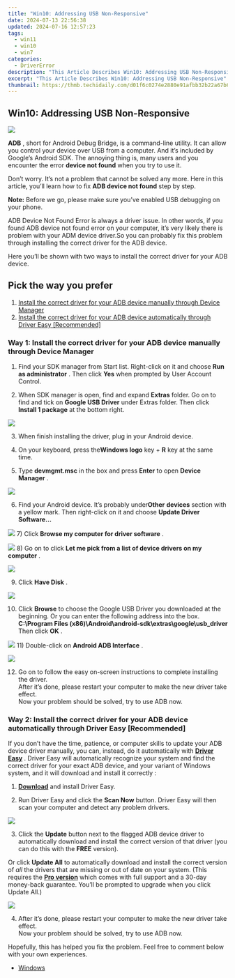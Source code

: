 ```yaml
---
title: "Win10: Addressing USB Non-Responsive"
date: 2024-07-13 22:56:38
updated: 2024-07-16 12:57:23
tags:
  - win11
  - win10
  - win7
categories:
  - DriverError
description: "This Article Describes Win10: Addressing USB Non-Responsive"
excerpt: "This Article Describes Win10: Addressing USB Non-Responsive"
thumbnail: https://thmb.techidaily.com/d01f6c0274e2880e91afbb32b22a67b6646c0f35efcd7b7e4395e6722afaacb2.jpg
---
```


## Win10: Addressing USB Non-Responsive

![](https://images.drivereasy.com/wp-content/uploads/2017/05/1.png)

**ADB** , short for  Android Debug Bridge, is a command-line utility. It can allow you control your device over USB from a computer. And it’s included by Google’s Android SDK. The annoying thing is, many users and you encounter the error **device not found** when you try to use it.

 Don’t worry. It’s not a problem that cannot be solved any more. Here in this article, you’ll learn how to fix **ADB device not found**  step by step.

**Note:** Before we go, please make sure you’ve enabled USB debugging on your phone.

 ADB Device Not Found Error is always a driver issue. In other words, if you found ADB device not found error on your computer, it’s very likely there is problem with your ADM device driver.So you can probably fix this problem through installing the correct driver for the ADB device.

 Here you’ll be shown with two ways to install the correct driver for your ADB device.

## Pick the way you prefer

1. [Install the correct driver for your ADB device manually through Device Manager](https://thefitville.pxf.io/qyo4yy)
2. [Install the correct driver for your ADB device automatically through Driver Easy \[Recommended\]](#way2)

### Way 1: Install the correct driver for your ADB device manually through Device Manager

 1) Find your SDK manager from Start list. Right-click on it and choose **Run as administrator** . Then click **Yes**  when prompted by User Account Control.

 2) When SDK manager is open, find and expand **Extras**  folder. Go on to find and tick on **Google USB Driver**  under Extras folder. Then click **Install 1 package**  at the bottom right.

![](https://images.drivereasy.com/wp-content/uploads/2017/05/2-7.jpg)

3) When finish installing the driver, plug in your Android device.

4) On your keyboard, press the**Windows logo**  key + **R**  key at the same time.

5) Type **devmgmt.msc**  in the box and press **Enter**  to open **Device Manager** .

![](https://www.drivereasy.com/wp-content/uploads/2015/11/run-devmgmt.msc_.jpg)

 6) Find your Android device. It’s probably under**Other** **devices** section with a yellow mark. Then right-click on it and choose **Update Driver Software…**

**![](https://images.drivereasy.com/wp-content/uploads/2017/05/4-10.jpg)**
 7) Click **Browse my computer for driver software** .

![](https://images.drivereasy.com/wp-content/uploads/2017/05/5-6.jpg)
 8) Go on to click **Let me pick from a list of device drivers on my computer** .

![](https://images.drivereasy.com/wp-content/uploads/2017/05/6-8.jpg)

 9) Click **Have Disk** .

![](https://images.drivereasy.com/wp-content/uploads/2017/05/7-4.jpg)

 10) Click **Browse**  to choose the Google USB Driver you downloaded at the beginning. Or you can enter the following address into the box.  
 **C:\\Program Files (x86)\\Android\\android-sdk\\extras\\google\\usb\_driver**
 Then click **OK** .

![](https://images.drivereasy.com/wp-content/uploads/2017/05/8-4.jpg)
 11) Double-click on **Android ADB Interface** .

![](https://images.drivereasy.com/wp-content/uploads/2017/05/9-5.jpg)

 12) Go on to follow the easy on-screen instructions to complete installing the driver.  
 After it’s done, please restart your computer to make the new driver take effect.  
 Now your problem should be solved, try to use ADB now.

### Way 2: Install the correct driver for your ADB device automatically through Driver Easy \[Recommended\]

 If you don’t have the time, patience, or computer skills to update your ADB device driver manually, you can, instead, do it automatically with **[Driver Easy](https://tools.techidaily.com/drivereasy/download/)**  . Driver Easy will automatically recognize your system and find the correct driver for your exact ADB device, and your variant of Windows system, and it will download and install it correctly :

 1) **[Download](https://tools.techidaily.com/drivereasy/download/)**  and install Driver Easy.

 2) Run Driver Easy and click the **Scan Now**   button. Driver Easy will then scan your computer and detect any problem drivers.

![](https://images.drivereasy.com/wp-content/uploads/2018/07/img_5b457d42d6959.jpg)

 3) Click the **Update**  button next to the flagged ADB device driver to automatically download and install the correct version of that driver (you can do this with the **FREE** version).

Or click **Update All**  to automatically download and install the correct version of _all_  the drivers that are missing or out of date on your system. (This requires the **[Pro version](https://tools.techidaily.com/drivereasy/download/)**  which comes with full support and a 30-day money-back guarantee. You’ll be prompted to upgrade when you click Update All.)

![](https://images.drivereasy.com/wp-content/uploads/2018/07/img_5b457f592ee84.jpg)

 4) After it’s done, please restart your computer to make the new driver take effect.  
 Now your problem should be solved, try to use ADB now.

 Hopefully, this has helped you fix the problem. Feel free to comment below with your own experiences.

* [Windows](https://tools.techidaily.com/drivereasy/download/)

<ins class="adsbygoogle"
     style="display:block"
     data-ad-format="autorelaxed"
     data-ad-client="ca-pub-7571918770474297"
     data-ad-slot="1223367746"></ins>



<ins class="adsbygoogle"
     style="display:block"
     data-ad-client="ca-pub-7571918770474297"
     data-ad-slot="8358498916"
     data-ad-format="auto"
     data-full-width-responsive="true"></ins>
